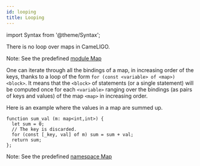 ```yaml
---
id: looping
title: Looping
---
```


import Syntax from '@theme/Syntax';

<Syntax syntax="cameligo">
There is no loop over maps in CameLIGO.

Note: See the predefined
[module Map](../reference/map-reference)

</Syntax>

<Syntax syntax="jsligo">

One can iterate through all the bindings of a map, in increasing order
of the keys, thanks to a loop of the form `for (const <variable> of <map>) <block>`. It means that the `<block>` of statements (or a
single statement) will be computed once for each `<variable>` ranging
over the bindings (as pairs of keys and values) of the map `<map>` in
increasing order.

Here is an example where the values in a map are summed up.

```jsligo group=map_looping
function sum_val (m: map<int,int>) {
  let sum = 0;
  // The key is discarded.
  for (const [_key, val] of m) sum = sum + val;
  return sum;
};
```

Note: See the predefined
[namespace Map](../reference/map-reference)

</Syntax>
